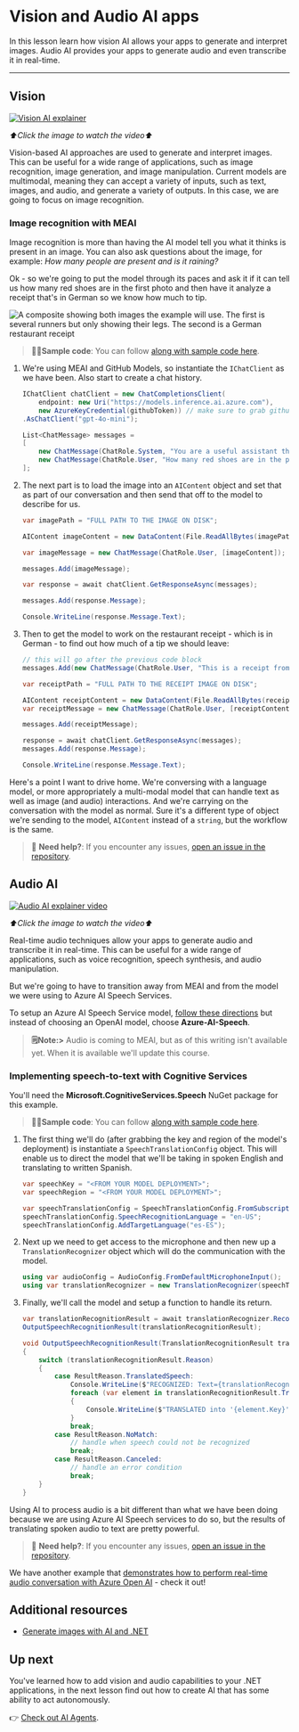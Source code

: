 # Vision and Audio AI apps

In this lesson learn how vision AI allows your apps to generate and interpret images. Audio AI provides your apps to generate audio and even transcribe it in real-time.

---

## Vision

[![Vision AI explainer](./images/LIM_GAN_06_thumb_w480.png)](https://aka.ms/genainnet/videos/lesson3-vision)

_⬆️Click the image to watch the video⬆️_

Vision-based AI approaches are used to generate and interpret images. This can be useful for a wide range of applications, such as image recognition, image generation, and image manipulation. Current models are multimodal, meaning they can accept a variety of inputs, such as text, images, and audio, and generate a variety of outputs. In this case, we are going to focus on image recognition.

### Image recognition with MEAI

Image recognition is more than having the AI model tell you what it thinks is present in an image. You can also ask questions about the image, for example: _How many people are present and is it raining?_

Ok - so we're going to put the model through its paces and ask it if it can tell us how many red shoes are in the first photo and then have it analyze a receipt that's in German so we know how much to tip.

![A composite showing both images the example will use. The first is several runners but only showing their legs. The second is a German restaurant receipt](./images/example-visual-image.png)

> 🧑‍💻**Sample code**: You can follow [along with sample code here](./src/Vision-01MEAI-GitHubModels/).

1. We're using MEAI and GitHub Models, so instantiate the `IChatClient` as we have been. Also start to create a chat history.

    ```csharp
    IChatClient chatClient = new ChatCompletionsClient(
        endpoint: new Uri("https://models.inference.ai.azure.com"),
        new AzureKeyCredential(githubToken)) // make sure to grab githubToken from the secrets or environment
    .AsChatClient("gpt-4o-mini");

    List<ChatMessage> messages = 
    [
        new ChatMessage(ChatRole.System, "You are a useful assistant that describes images using a direct style."),
        new ChatMessage(ChatRole.User, "How many red shoes are in the photo?") // we'll start with the running photo
    ];
    ```

1. The next part is to load the image into an `AIContent` object and set that as part of our conversation and then send that off to the model to describe for us.

    ```csharp
    var imagePath = "FULL PATH TO THE IMAGE ON DISK";

    AIContent imageContent = new DataContent(File.ReadAllBytes(imagePath), "image/jpeg"); // the important part here is that we're loading it in bytes. The image could come from anywhere.

    var imageMessage = new ChatMessage(ChatRole.User, [imageContent]);

    messages.Add(imageMessage);

    var response = await chatClient.GetResponseAsync(messages);

    messages.Add(response.Message);

    Console.WriteLine(response.Message.Text);
    ```

1. Then to get the model to work on the restaurant receipt - which is in German - to find out how much of a tip we should leave:

    ```csharp
    // this will go after the previous code block
    messages.Add(new ChatMessage(ChatRole.User, "This is a receipt from a lunch. I had the sausage. How much of a tip should I leave?"));

    var receiptPath = "FULL PATH TO THE RECEIPT IMAGE ON DISK";

    AIContent receiptContent = new DataContent(File.ReadAllBytes(receiptPath), "image/jpeg");
    var receiptMessage = new ChatMessage(ChatRole.User, [receiptContent]);

    messages.Add(receiptMessage);

    response = await chatClient.GetResponseAsync(messages);
    messages.Add(response.Message);

    Console.WriteLine(response.Message.Text);
    ```

Here's a point I want to drive home. We're conversing with a language model, or more appropriately a multi-modal model that can handle text as well as image (and audio) interactions. And we're carrying on the conversation with the model as normal. Sure it's a different type of object we're sending to the model, `AIContent` instead of a `string`, but the workflow is the same.

> 🙋 **Need help?**: If you encounter any issues, [open an issue in the repository](https://github.com/microsoft/Generative-AI-for-beginners-dotnet/issues/new).

## Audio AI

[![Audio AI explainer video](./images/LIM_GAN_05_thumb_w480.png)](https://aka.ms/genainnet/videos/lesson3-realtimeaudio)

_⬆️Click the image to watch the video⬆️_

Real-time audio techniques allow your apps to generate audio and transcribe it in real-time. This can be useful for a wide range of applications, such as voice recognition, speech synthesis, and audio manipulation.

But we're going to have to transition away from MEAI and from the model we were using to Azure AI Speech Services.

To setup an Azure AI Speech Service model, [follow these directions](../02-SetupDevEnvironment/getting-started-azure-openai.md) but instead of choosing an OpenAI model, choose **Azure-AI-Speech**.

> **🗒️Note:>** Audio is coming to MEAI, but as of this writing isn't available yet. When it is available we'll update this course.

### Implementing speech-to-text with Cognitive Services

You'll need the **Microsoft.CognitiveServices.Speech** NuGet package for this example.

> 🧑‍💻**Sample code**: You can follow [along with sample code here](./src/Audio-01-SpeechMic/).

1. The first thing we'll do (after grabbing the key and region of the model's deployment) is instantiate a `SpeechTranslationConfig` object. This will enable us to direct the model that we'll be taking in spoken English and translating to written Spanish.

    ```csharp
    var speechKey = "<FROM YOUR MODEL DEPLOYMENT>";
    var speechRegion = "<FROM YOUR MODEL DEPLOYMENT>";

    var speechTranslationConfig = SpeechTranslationConfig.FromSubscription(speechKey, speechRegion);
    speechTranslationConfig.SpeechRecognitionLanguage = "en-US";
    speechTranslationConfig.AddTargetLanguage("es-ES");
    ```

1. Next up we need to get access to the microphone and then new up a `TranslationRecognizer` object which will do the communication with the model.

    ```csharp
    using var audioConfig = AudioConfig.FromDefaultMicrophoneInput();
    using var translationRecognizer = new TranslationRecognizer(speechTranslationConfig, audioConfig);
    ```

1. Finally, we'll call the model and setup a function to handle its return.
   
    ```csharp
    var translationRecognitionResult = await translationRecognizer.RecognizeOnceAsync();
    OutputSpeechRecognitionResult(translationRecognitionResult);

    void OutputSpeechRecognitionResult(TranslationRecognitionResult translationRecognitionResult)
    {
        switch (translationRecognitionResult.Reason)
        {
            case ResultReason.TranslatedSpeech:
                Console.WriteLine($"RECOGNIZED: Text={translationRecognitionResult.Text}");
                foreach (var element in translationRecognitionResult.Translations)
                {
                    Console.WriteLine($"TRANSLATED into '{element.Key}': {element.Value}");
                }
                break;
            case ResultReason.NoMatch:
                // handle when speech could not be recognized
                break;
            case ResultReason.Canceled:
                // handle an error condition
                break;
        }
    }
    ```

Using AI to process audio is a bit different than what we have been doing because we are using Azure AI Speech services to do so, but the results of translating spoken audio to text are pretty powerful.

> 🙋 **Need help?**: If you encounter any issues, [open an issue in the repository](https://github.com/microsoft/Generative-AI-for-beginners-dotnet/issues/new).

We have another example that [demonstrates how to perform real-time audio conversation with Azure Open AI](./src/Audio-02-RealTimeAudio/) - check it out!


## Additional resources

- [Generate images with AI and .NET](https://learn.microsoft.com/dotnet/ai/quickstarts/quickstart-openai-generate-images?tabs=azd&pivots=openai)


## Up next

You've learned how to add vision and audio capabilities to your .NET applications, in the next lesson find out how to create AI that has some ability to act autonomously.

👉 [Check out AI Agents](./04-agents.md).

